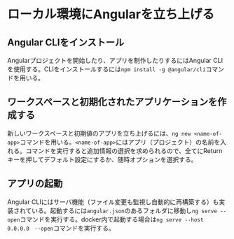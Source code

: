 # ローカル環境にAngularを立ち上げる

## Angular CLIをインストール

Angularプロジェクトを開始したり、アプリを制作したりするにはAngular CLIを使用する。CLIをインストールするには`npm install -g @angular/cli`コマンドを用いる。

## ワークスペースと初期化されたアプリケーションを作成する

新しいワークスペースと初期値のアプリを立ち上げるには、`ng new <name-of-app>`コマンドを用いる。`<name-of-app>`にはアプリ（プロジェクト）の名前を入れる。コマンドを実行すると追加情報の選択を求められるので、全てにReturnキーを押してデフォルト設定にするか、随時オプションを選択する。

## アプリの起動

Angular CLIにはサーバ機能（ファイル変更も監視し自動的に再構築する）も実装されている。起動するには`angular.json`のあるフォルダに移動し`ng serve --open`コマンドを実行する。docker内で起動する場合は`ng serve --host 0.0.0.0　--open`コマンドを実行する。